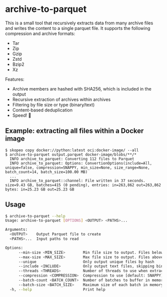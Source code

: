 # archive-to-parquet

This is a small tool that recursively extracts data from many archive files and writes the content to a single parquet
file.
It supports the following compression and archive formats:

- Tar
- Zip
- Gzip
- Zstd
- Bzip2
- Xz

Features:

- Archive members are hashed with SHA256, which is included in the output
- Recursive extraction of archives within archives
- Filtering by file size or type (binary/text)
- Content-based deduplication
- Speed! :rocket:

## Example: extracting all files within a Docker image

```shell
$ skopeo copy docker://python:latest oci:docker-image/ --all
$ archive-to-parquet output.parquet docker-image/blobs/**/*
  INFO archive_to_parquet: Converting 112 files to Parquet
  INFO archive_to_parquet: Options: ConvertionOptions(include=All, unique=false, compression=SNAPPY, min_size=None, size_range=None, batch_count=14, batch_size=100.00 MB)
  ...
  INFO archive_to_parquet::channel: File written in 37 seconds. size=9.43 GB, batches=415 (0 pending), entries: in=263,862 out=263,862 bytes: in=25.23 GB out=25.23 GB
```

## Usage

```bash
$ archive-to-parquet --help
Usage: archive-to-parquet [OPTIONS] <OUTPUT> <PATHS>...

Arguments:
  <OUTPUT>    Output Parquet file to create
  <PATHS>...  Input paths to read

Options:
      --min-size <MIN_SIZE>        Min file size to output. Files below this size are skipped
      --max-size <MAX_SIZE>        Max file size to output. Files above this size are skipped
      --unique                     Only output unique files by hash
      --include <INCLUDE>          Only output text files, skipping binary files [default: all] [possible values: all, text, binary]
      --threads <THREADS>          Number of threads to use when extracting. Defaults to number of CPU cores [default: 12]
      --compression <COMPRESSION>  Compression to use [default: SNAPPY]
      --batch-count <BATCH_COUNT>  Number of batches to buffer in memory at once [default: 14]
      --batch-size <BATCH_SIZE>    Maximum size of each batch in memory [default: 100MB]
  -h, --help                       Print help
```
